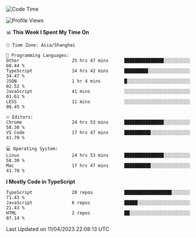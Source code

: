 <!--START_SECTION:waka-->
![Code Time](http://img.shields.io/badge/Code%20Time-4%2C234%20hrs%2029%20mins-blue)

![Profile Views](http://img.shields.io/badge/Profile%20Views-0-blue)

📊 **This Week I Spent My Time On** 

```text
🕑︎ Time Zone: Asia/Shanghai

💬 Programming Languages: 
Other                    25 hrs 47 mins      ███████████████░░░░░░░░░░   60.44 % 
TypeScript               14 hrs 42 mins      █████████░░░░░░░░░░░░░░░░   34.47 % 
JSON                     1 hr 4 mins         █░░░░░░░░░░░░░░░░░░░░░░░░   02.52 % 
JavaScript               41 mins             ░░░░░░░░░░░░░░░░░░░░░░░░░   01.61 % 
LESS                     11 mins             ░░░░░░░░░░░░░░░░░░░░░░░░░   00.45 % 

🔥 Editors: 
Chrome                   24 hrs 53 mins      ███████████████░░░░░░░░░░   58.30 % 
VS Code                  17 hrs 47 mins      ██████████░░░░░░░░░░░░░░░   41.70 % 

💻 Operating System: 
Linux                    24 hrs 53 mins      ███████████████░░░░░░░░░░   58.30 % 
Mac                      17 hrs 47 mins      ██████████░░░░░░░░░░░░░░░   41.70 % 
```

**I Mostly Code in TypeScript** 

```text
TypeScript               20 repos            ██████████████████░░░░░░░   71.43 % 
JavaScript               6 repos             █████░░░░░░░░░░░░░░░░░░░░   21.43 % 
HTML                     2 repos             ██░░░░░░░░░░░░░░░░░░░░░░░   07.14 % 
```




 Last Updated on 11/04/2023 22:08:13 UTC
<!--END_SECTION:waka-->
